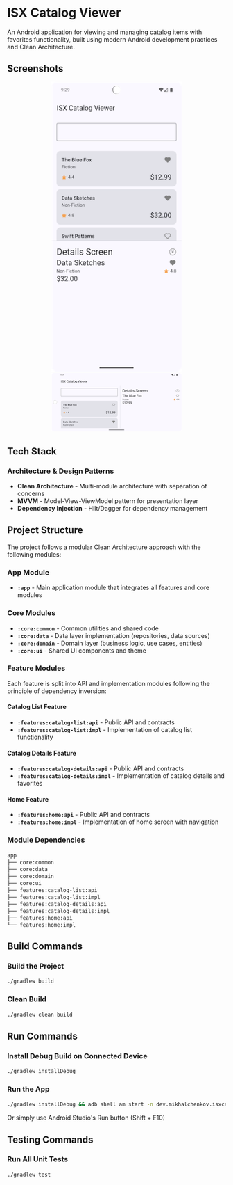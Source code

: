 # ISX Catalog Viewer

An Android application for viewing and managing catalog items with favorites functionality, built using modern Android development practices and Clean Architecture.

## Screenshots

<p align="center">
  <img src="screenshots/Screenshot_1.png" width="300" alt="Catalog List View"/>
  <img src="screenshots/Screenshot_2.png" width="300" alt="Catalog Details View"/>
</p>

## Tech Stack

### Architecture & Design Patterns
- **Clean Architecture** - Multi-module architecture with separation of concerns
- **MVVM** - Model-View-ViewModel pattern for presentation layer
- **Dependency Injection** - Hilt/Dagger for dependency management

## Project Structure

The project follows a modular Clean Architecture approach with the following modules:

### App Module
- **`:app`** - Main application module that integrates all features and core modules

### Core Modules
- **`:core:common`** - Common utilities and shared code
- **`:core:data`** - Data layer implementation (repositories, data sources)
- **`:core:domain`** - Domain layer (business logic, use cases, entities)
- **`:core:ui`** - Shared UI components and theme

### Feature Modules
Each feature is split into API and implementation modules following the principle of dependency inversion:

#### Catalog List Feature
- **`:features:catalog-list:api`** - Public API and contracts
- **`:features:catalog-list:impl`** - Implementation of catalog list functionality

#### Catalog Details Feature
- **`:features:catalog-details:api`** - Public API and contracts
- **`:features:catalog-details:impl`** - Implementation of catalog details and favorites

#### Home Feature
- **`:features:home:api`** - Public API and contracts
- **`:features:home:impl`** - Implementation of home screen with navigation

### Module Dependencies
```
app
├── core:common
├── core:data
├── core:domain
├── core:ui
├── features:catalog-list:api
├── features:catalog-list:impl
├── features:catalog-details:api
├── features:catalog-details:impl
├── features:home:api
└── features:home:impl
```

## Build Commands

### Build the Project
```bash
./gradlew build
```

### Clean Build
```bash
./gradlew clean build
```

## Run Commands

### Install Debug Build on Connected Device
```bash
./gradlew installDebug
```

### Run the App
```bash
./gradlew installDebug && adb shell am start -n dev.mikhalchenkov.isxcatalogviewer/.MainActivity
```

Or simply use Android Studio's Run button (Shift + F10)

## Testing Commands

### Run All Unit Tests
```bash
./gradlew test
```
